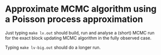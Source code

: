 # Approximate MCMC algorithm using a Poisson process approximation

Just typing `make lv.out` should build, run and analyse a (short) MCMC run for the exact block updating MCMC algorithm in the fully observed case.

Typing `make lv-big.out` should do a longer run.

